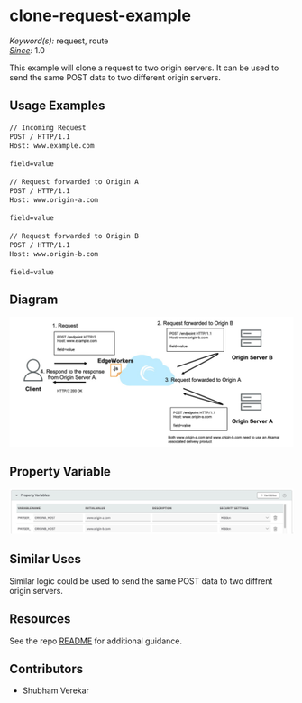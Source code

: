 # clone-request-example

*Keyword(s):* request, route<br>
*[Since](https://learn.akamai.com/en-us/webhelp/edgeworkers/edgeworkers-user-guide/GUID-14077BCA-0D9F-422C-8273-2F3E37339D5B.html):* 1.0

This example will clone a request to two origin servers. It can be used to send the same POST data to two different origin servers.

## Usage Examples
    // Incoming Request
    POST / HTTP/1.1
    Host: www.example.com
    
    field=value

    // Request forwarded to Origin A
    POST / HTTP/1.1
    Host: www.origin-a.com
    
    field=value

    // Request forwarded to Origin B
    POST / HTTP/1.1
    Host: www.origin-b.com
    
    field=value

## Diagram
![Diagram](clone-request-diagram.png)


## Property Variable
![Property Variable](clone-request-property-variables.jpg)

## Similar Uses
Similar logic could be used to send the same POST data to two diffrent origin servers. 

## Resources
See the repo [README](https://github.com/akamai/edgeworkers-examples#Resources) for additional guidance.

## Contributors
- Shubham Verekar